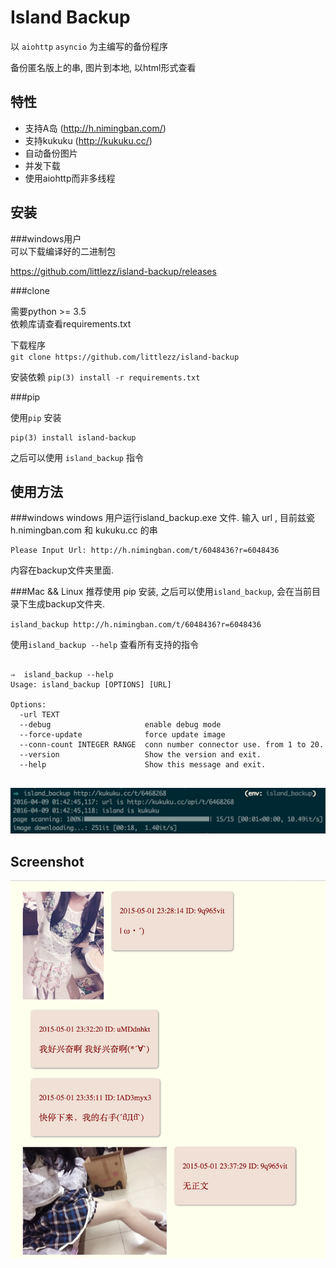 Island Backup
==============
以 `aiohttp` `asyncio` 为主编写的备份程序  

备份匿名版上的串, 图片到本地, 以html形式查看  


特性
-----
- 支持A岛 (http://h.nimingban.com/)
- 支持kukuku (http://kukuku.cc/)
- 自动备份图片
- 并发下载  
- 使用aiohttp而非多线程

安装
-------
###windows用户  
可以下载编译好的二进制包  

https://github.com/littlezz/island-backup/releases



###clone  

需要python >= 3.5  
依赖库请查看requirements.txt  

下载程序  
`git clone https://github.com/littlezz/island-backup`  

安装依赖
`pip(3) install -r requirements.txt`


###pip   

使用`pip` 安装   

    pip(3) install island-backup
    
之后可以使用 `island_backup` 指令


使用方法
--------

###windows
windows 用户运行island_backup.exe 文件.
输入 url , 目前兹瓷 h.nimingban.com 和 kukuku.cc 的串  

```shell
Please Input Url: http://h.nimingban.com/t/6048436?r=6048436
```  

内容在backup文件夹里面.  

###Mac && Linux
推荐使用 pip 安装, 之后可以使用`island_backup`, 会在当前目录下生成backup文件夹.  

`island_backup http://h.nimingban.com/t/6048436?r=6048436`  

使用`island_backup --help` 查看所有支持的指令  


```shell

⇒  island_backup --help                    
Usage: island_backup [OPTIONS] [URL]

Options:
  -url TEXT
  --debug                     enable debug mode
  --force-update              force update image
  --conn-count INTEGER RANGE  conn number connector use. from 1 to 20.
  --version                   Show the version and exit.
  --help                      Show this message and exit.
 
```

![](/screenshot/shell.png)



Screenshot
--------
![](/screenshot/html-preview.png)



